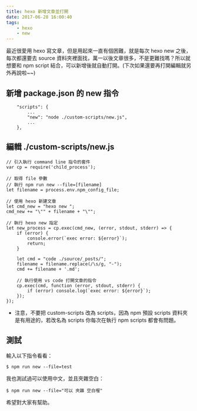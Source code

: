 ```yaml
---
title: hexo 新增文章並打開
date: 2017-06-28 16:00:40
tags:
    - hexo
    - new
---
```


最近很愛用 hexo 寫文章，但是用起來一直有個困難，就是每次 hexo new 之後，每次都還要去 source 資料夾裡面找，萬一以後文章很多，不是更難找嗎？所以就想要和 npm script 結合，可以新增後就自動打開。(下次如果還要再打開編輯就另外再說啦~~)

<!--more-->

## 新增 package.json 的 new 指令

```
    "scripts": {
        ...
        "new": "node ./custom-scripts/new.js",
        ...
    },
```

## 編輯 ./custom-scripts/new.js

```
// 引入執行 command line 指令的套件
var cp = require('child_process');

// 取得 file 參數
// 執行 npm run new --file=[filename]
let filename = process.env.npm_config_file;

// 使用 hexo 新建文章
let cmd_new = "hexo new ";
cmd_new += "\"" + filename + "\"";

// 執行 hexo new 指定
let new_process = cp.exec(cmd_new, (error, stdout, stderr) => {
    if (error) {
        console.error(`exec error: ${error}`);
        return;
    }
    
    let cmd = "code ./source/_posts/";
    filename = filename.replace(/\s/g, "-");
    cmd += filename + '.md';

    // 執行使用 vs code 打開文章的指令
    cp.exec(cmd, function (error, stdout, stderr) {
        if (error) console.log(`exec error: ${error}`);
    });
});
```

- 注意，不要把 custom-scripts 改為 scripts，因為 npm 預設 scripts 資料夾是有用途的，若改名為 scripts 你每次在執行 npm scripts 都會有問題。

## 測試

輸入以下指令看看：

```
$ npm run new --file=test
```

我也測試過可以使用中文，並且夾雜空白：

```
$ npm run new --file="可以 夾雜 空白喔"
```

希望對大家有幫助。
